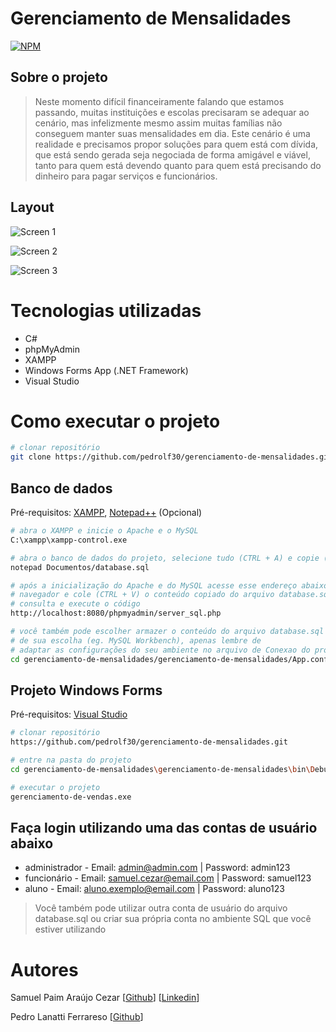 # Gerenciamento de Mensalidades

[![NPM](https://img.shields.io/npm/l/react)](https://github.com/pedrolf30/gerenciamento-de-dividas/blob/main/LICENSE) 

## Sobre o projeto

>Neste momento difícil financeiramente falando que estamos passando, muitas instituições e escolas precisaram se adequar ao cenário, mas infelizmente mesmo assim muitas famílias não conseguem manter suas mensalidades em dia. Este cenário é uma realidade e precisamos propor soluções para quem está com dívida, que está sendo gerada seja negociada de forma amigável e viável, tanto para quem está devendo quanto para quem está precisando do dinheiro para pagar serviços e funcionários.

  ## Layout
  ![Screen 1](https://github.com/pedrolf30/gerenciamento-de-mensalidades/blob/main/gerenciamento-de-mensalidades/gerenciamento-de-mensalidades/assets/raw/screen1.png)

  ![Screen 2](https://github.com/pedrolf30/gerenciamento-de-mensalidades/blob/main/gerenciamento-de-mensalidades/gerenciamento-de-mensalidades/assets/raw/screen2.png)

  ![Screen 3](https://github.com/pedrolf30/gerenciamento-de-mensalidades/blob/main/gerenciamento-de-mensalidades/gerenciamento-de-mensalidades/assets/raw/screen3.png)


  # Tecnologias utilizadas
  - C#
  - phpMyAdmin
  - XAMPP
  - Windows Forms App (.NET Framework)
  - Visual Studio

  # Como executar o projeto

  ```bash
  # clonar repositório
  git clone https://github.com/pedrolf30/gerenciamento-de-mensalidades.git
  ```
  ## Banco de dados

  Pré-requisitos: [XAMPP](https://www.apachefriends.org/pt_br/index.html), [Notepad++](https://notepad-plus-plus.org/) (Opcional)

  ```bash
  # abra o XAMPP e inicie o Apache e o MySQL
  C:\xampp\xampp-control.exe
  
  # abra o banco de dados do projeto, selecione tudo (CTRL + A) e copie (CTRL + C)
  notepad Documentos/database.sql
  
  # após a inicialização do Apache e do MySQL acesse esse endereço abaixo no seu 
  # navegador e cole (CTRL + V) o conteúdo copiado do arquivo database.sql no espaço para 
  # consulta e execute o código
  http://localhost:8080/phpmyadmin/server_sql.php
  
  # você também pode escolher armazer o conteúdo do arquivo database.sql em um ambiente 
  # de sua escolha (eg. MySQL Workbench), apenas lembre de   
  # adaptar as configurações do seu ambiente no arquivo de Conexao do projeto
  cd gerenciamento-de-mensalidades/gerenciamento-de-mensalidades/App.config
  ```

  ## Projeto Windows Forms

  Pré-requisitos: [Visual Studio](https://visualstudio.microsoft.com/pt-br/)

  ```bash
  # clonar repositório
  https://github.com/pedrolf30/gerenciamento-de-mensalidades.git
  
  # entre na pasta do projeto
  cd gerenciamento-de-mensalidades\gerenciamento-de-mensalidades\bin\Debug
  
  # executar o projeto
  gerenciamento-de-vendas.exe
  ```

  ## Faça login utilizando uma das contas de usuário abaixo

  - administrador - Email: admin@admin.com | Password: admin123
  - funcionário - Email: samuel.cezar@email.com | Password: samuel123
  - aluno - Email: aluno.exemplo@email.com | Password: aluno123

  > Você também pode utilizar outra conta de usuário do arquivo database.sql ou criar sua
  própria conta no ambiente SQL que você estiver utilizando


  # Autores

  Samuel Paim Araújo Cezar
  [[Github](https://github.com/SamuelPaimAraujoCezar)]
  [[Linkedin](https://www.linkedin.com/in/samuel-paim-araujo-cezar/)]

  Pedro Lanatti Ferrareso
  [[Github](https://github.com/pedrolf30)]


